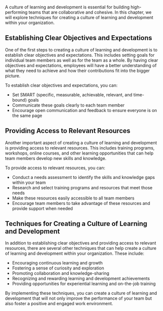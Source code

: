 
A culture of learning and development is essential for building high-performing teams that are collaborative and cohesive. In this chapter, we will explore techniques for creating a culture of learning and development within your organization.

Establishing Clear Objectives and Expectations
----------------------------------------------

One of the first steps to creating a culture of learning and development is to establish clear objectives and expectations. This includes setting goals for individual team members as well as for the team as a whole. By having clear objectives and expectations, employees will have a better understanding of what they need to achieve and how their contributions fit into the bigger picture.

To establish clear objectives and expectations, you can:

* Set SMART (specific, measurable, achievable, relevant, and time-bound) goals
* Communicate these goals clearly to each team member
* Encourage open communication and feedback to ensure everyone is on the same page

Providing Access to Relevant Resources
--------------------------------------

Another important aspect of creating a culture of learning and development is providing access to relevant resources. This includes training programs, workshops, online courses, and other learning opportunities that can help team members develop new skills and knowledge.

To provide access to relevant resources, you can:

* Conduct a needs assessment to identify the skills and knowledge gaps within your team
* Research and select training programs and resources that meet those needs
* Make these resources easily accessible to all team members
* Encourage team members to take advantage of these resources and provide support when needed

Techniques for Creating a Culture of Learning and Development
-------------------------------------------------------------

In addition to establishing clear objectives and providing access to relevant resources, there are several other techniques that can help create a culture of learning and development within your organization. These include:

* Encouraging continuous learning and growth
* Fostering a sense of curiosity and exploration
* Promoting collaboration and knowledge-sharing
* Recognizing and rewarding learning and development achievements
* Providing opportunities for experiential learning and on-the-job training

By implementing these techniques, you can create a culture of learning and development that will not only improve the performance of your team but also foster a positive and engaged work environment.
